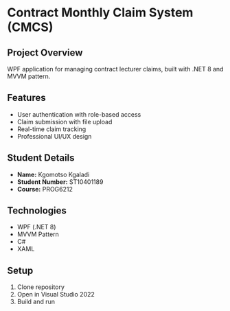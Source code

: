 # Contract Monthly Claim System (CMCS)

## Project Overview
WPF application for managing contract lecturer claims, built with .NET 8 and MVVM pattern.

## Features
- User authentication with role-based access
- Claim submission with file upload
- Real-time claim tracking
- Professional UI/UX design

## Student Details
- **Name:** Kgomotso Kgaladi
- **Student Number:** ST10401189
- **Course:** PROG6212

## Technologies
- WPF (.NET 8)
- MVVM Pattern
- C#
- XAML

## Setup
1. Clone repository
2. Open in Visual Studio 2022
3. Build and run
